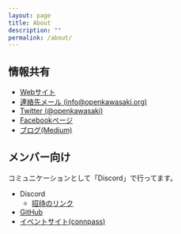 ```yaml
---
layout: page
title: About
description: ""
permalink: /about/
---
```


情報共有
----------------
* [Webサイト](http://openkawasaki.org)
* [連絡先メール (info@openkawasaki.org)](info@openkawasaki.org)
* [Twitter (@openkawasaki)](https://twitter.com/openkawasaki)
* [Facebookページ](https://www.facebook.com/openkawasaki/)
* [ブログ(Medium)](https://medium.com/openkawasaki)

メンバー向け
----------
コミュニケーションとして「Discord」で行ってます。
* Discord
    - [招待のリンク](https://discord.gg/zEsYCZ6)
* [GitHub](https://github.com/openkawasaki/)
* [イベントサイト(connpass)](https://openkawasaki.connpass.com/)

<!--
関連サイト
----------------
* [LinkData.org](http://linkdata.org/)
  - [オープン川崎](http://idea.linkdata.org/idea/idea1s332i)
  - [Code for Kawasaki](http://idea.linkdata.org/idea/idea1s198i)
-->

<!--
現在は使用してません
----
* [Slack](https://openkawasaki.slack.com)
    - [Slackに参加する](https://join.slack.com/t/openkawasaki/shared_invite/zt-4hbuav6c-Ttza18ObLreA6JZ6mvcyIw)
-->
